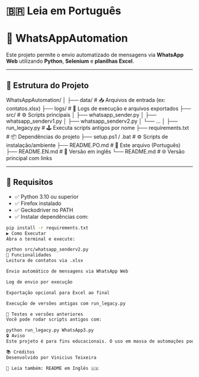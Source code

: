 # 🇧🇷 Leia em Português

# 💬 WhatsAppAutomation

Este projeto permite o envio automatizado de mensagens via **WhatsApp Web** utilizando **Python**, **Selenium** e **planilhas Excel**.

---

## 📁 Estrutura do Projeto

WhatsAppAutomation/
│
├── data/ # 📥 Arquivos de entrada (ex: contatos.xlsx)
├── logs/ # 🧾 Logs de execução e arquivos exportados
├── src/ # ⚙️ Scripts principais
│ ├── whatsapp_sender.py
│ ├── whatsapp_senderv1.py
│ ├── whatsapp_senderv2.py
│ └── ...
│
├── run_legacy.py # 🕹️ Executa scripts antigos por nome
├── requirements.txt # 📦 Dependências do projeto
├── setup.ps1 / .bat # ⚙️ Scripts de instalação/ambiente
├── README.PO.md # 📘 Este arquivo (Português)
├── README.EN.md # 📗 Versão em inglês
└── README.md # 🌐 Versão principal com links

---

## 🧰 Requisitos

- ✅ Python 3.10 ou superior  
- ✅ Firefox instalado  
- ✅ Geckodriver no PATH  
- ✅ Instalar dependências com:

```bash
pip install -r requirements.txt
▶️ Como Executar
Abra o terminal e execute:

python src/whatsapp_senderv2.py
📝 Funcionalidades
Leitura de contatos via .xlsx

Envio automático de mensagens via WhatsApp Web

Log de envio por execução

Exportação opcional para Excel ao final

Execução de versões antigas com run_legacy.py

🧪 Testes e versões anteriores
Você pode rodar scripts antigos com:

python run_legacy.py WhatsApp3.py
🔒 Aviso
Este projeto é para fins educacionais. O uso em massa de automações pode violar os termos de uso do WhatsApp.

📚 Créditos
Desenvolvido por Vinicius Teixeira

📄 Leia também: README em Inglês 🇺🇸
